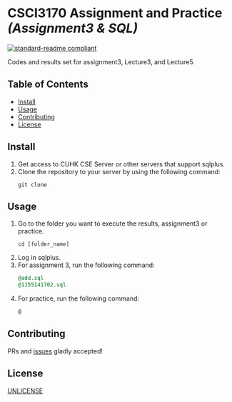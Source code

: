 # CSCI3170 Assignment and Practice _(Assignment3 & SQL)_  

[![standard-readme compliant](https://img.shields.io/badge/readme%20style-standard-brightgreen.svg?style=flat-square)](https://github.com/RichardLitt/standard-readme)

Codes and results set for assignment3, Lecture3, and Lecture5.  

## Table of Contents  

- [Install](#install)  
- [Usage](#usage)  
- [Contributing](#contributing)
- [License](#license)

## Install  

1. Get access to CUHK CSE Server or other servers that support sqlplus.
2. Clone the repository to your server by using the following command:
   ```shell
   git clone 
   ```  

## Usage

1. Go to the folder you want to execute the results, assignment3 or practice.
   ```shell
   cd [folder_name]
   ```
2. Log in sqlplus.
3. For assignment 3, run the following command:
   ```sql
   @add.sql
   @1155141702.sql
   ```
4. For practice, run the following command:
   ```sql
   @
   ```

## Contributing
PRs and [issues]() gladly accepted!

## License  

[UNLICENSE](./LICENSE)
